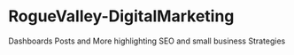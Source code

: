 # RogueValley-DigitalMarketing
Dashboards Posts and More highlighting SEO and small business Strategies
